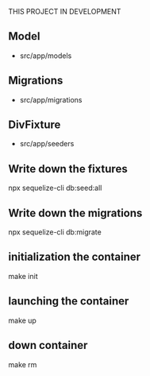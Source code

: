 THIS PROJECT IN DEVELOPMENT

## Model
- src/app/models

## Migrations 
- src/app/migrations

## DivFixture
- src/app/seeders

## Write down the fixtures
npx sequelize-cli db:seed:all

## Write down the migrations
npx sequelize-cli db:migrate

## initialization the container
make init

## launching the container
make up

## down container
make rm
